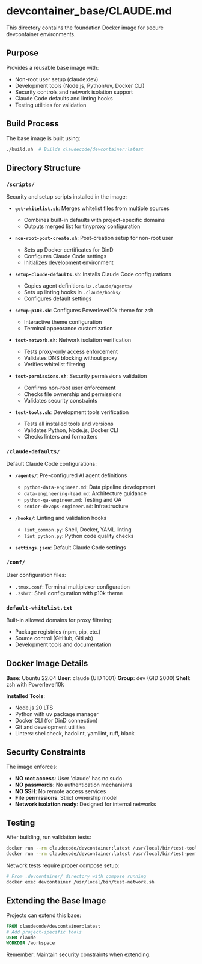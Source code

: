 # devcontainer_base/CLAUDE.md

This directory contains the foundation Docker image for secure devcontainer environments.

## Purpose

Provides a reusable base image with:
- Non-root user setup (claude:dev)
- Development tools (Node.js, Python/uv, Docker CLI)
- Security controls and network isolation support
- Claude Code defaults and linting hooks
- Testing utilities for validation

## Build Process

The base image is built using:
```bash
./build.sh  # Builds claudecode/devcontainer:latest
```

## Directory Structure

### `/scripts/`
Security and setup scripts installed in the image:

- **`get-whitelist.sh`**: Merges whitelist files from multiple sources
  - Combines built-in defaults with project-specific domains
  - Outputs merged list for tinyproxy configuration
  
- **`non-root-post-create.sh`**: Post-creation setup for non-root user
  - Sets up Docker certificates for DinD
  - Configures Claude Code settings
  - Initializes development environment

- **`setup-claude-defaults.sh`**: Installs Claude Code configurations
  - Copies agent definitions to `.claude/agents/`
  - Sets up linting hooks in `.claude/hooks/`
  - Configures default settings

- **`setup-p10k.sh`**: Configures Powerlevel10k theme for zsh
  - Interactive theme configuration
  - Terminal appearance customization

- **`test-network.sh`**: Network isolation verification
  - Tests proxy-only access enforcement
  - Validates DNS blocking without proxy
  - Verifies whitelist filtering

- **`test-permissions.sh`**: Security permissions validation
  - Confirms non-root user enforcement
  - Checks file ownership and permissions
  - Validates security constraints

- **`test-tools.sh`**: Development tools verification
  - Tests all installed tools and versions
  - Validates Python, Node.js, Docker CLI
  - Checks linters and formatters

### `/claude-defaults/`
Default Claude Code configurations:

- **`/agents/`**: Pre-configured AI agent definitions
  - `python-data-engineer.md`: Data pipeline development
  - `data-engineering-lead.md`: Architecture guidance
  - `python-qa-engineer.md`: Testing and QA
  - `senior-devops-engineer.md`: Infrastructure

- **`/hooks/`**: Linting and validation hooks
  - `lint_common.py`: Shell, Docker, YAML linting
  - `lint_python.py`: Python code quality checks

- **`settings.json`**: Default Claude Code settings

### `/conf/`
User configuration files:
- `.tmux.conf`: Terminal multiplexer configuration
- `.zshrc`: Shell configuration with p10k theme

### `default-whitelist.txt`
Built-in allowed domains for proxy filtering:
- Package registries (npm, pip, etc.)
- Source control (GitHub, GitLab)
- Development tools and documentation

## Docker Image Details

**Base**: Ubuntu 22.04
**User**: claude (UID 1001)
**Group**: dev (GID 2000)
**Shell**: zsh with Powerlevel10k

**Installed Tools**:
- Node.js 20 LTS
- Python with uv package manager
- Docker CLI (for DinD connection)
- Git and development utilities
- Linters: shellcheck, hadolint, yamllint, ruff, black

## Security Constraints

The image enforces:
- **NO root access**: User 'claude' has no sudo
- **NO passwords**: No authentication mechanisms
- **NO SSH**: No remote access services
- **File permissions**: Strict ownership model
- **Network isolation ready**: Designed for internal networks

## Testing

After building, run validation tests:
```bash
docker run --rm claudecode/devcontainer:latest /usr/local/bin/test-tools.sh
docker run --rm claudecode/devcontainer:latest /usr/local/bin/test-permissions.sh
```

Network tests require proper compose setup:
```bash
# From .devcontainer/ directory with compose running
docker exec devcontainer /usr/local/bin/test-network.sh
```

## Extending the Base Image

Projects can extend this base:
```dockerfile
FROM claudecode/devcontainer:latest
# Add project-specific tools
USER claude
WORKDIR /workspace
```

Remember: Maintain security constraints when extending.